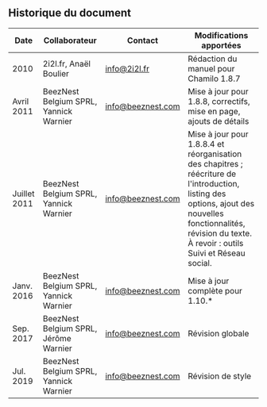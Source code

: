 ## Historique du document

| Date | Collaborateur | Contact | Modifications apportées |
| --- | --- | --- | --- |
| 2010 | 2i2l.fr, Anaël Boulier | info@2i2l.fr | Rédaction du manuel pour Chamilo 1.8.7 |
| Avril 2011 | BeezNest Belgium SPRL, Yannick Warnier | info@beeznest.com | Mise à jour pour 1.8.8, correctifs, mise en page, ajouts de détails |
| Juillet 2011 | BeezNest Belgium SPRL, Yannick Warnier | info@beeznest.com | Mise à jour pour 1.8.8.4 et réorganisation des chapitres ; réécriture de l'introduction, listing des options, ajout des nouvelles fonctionnalités, révision du texte. À revoir : outils Suivi et Réseau social. |
| Janv. 2016 | BeezNest Belgium SPRL, Yannick Warnier | info@beeznest.com | Mise à jour complète pour 1.10.\* |
| Sep. 2017 | BeezNest Belgium SPRL, Jérôme Warnier | info@beeznest.com | Révision globale |
| Jul. 2019 | BeezNest Belgium SPRL, Yannick Warnier | info@beeznest.com | Révision de style |
